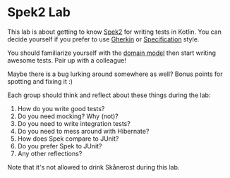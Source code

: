 # Spek2 Lab

This lab is about getting to know [Spek2](https://www.spekframework.org/) for writing tests in Kotlin.
You can decide yourself if you prefer to use [Gherkin](https://www.spekframework.org/gherkin/) or [Specification](https://www.spekframework.org/specification/) style.

You should familiarize yourself with the [domain model](https://github.com/johanhaleby/spek2-lab/tree/main/src/main/kotlin/se/haleby/lab/spek2/rps) then start writing
awesome tests. Pair up with a colleague!

Maybe there is a bug lurking around somewhere as well? Bonus points for spotting and fixing it :)

Each group should think and reflect about these things during the lab:

1. How do you write good tests?
2. Do you need mocking? Why (not)?
3. Do you need to write integration tests?
4. Do you need to mess around with Hibernate?
5. How does Spek compare to JUnit?
6. Do you prefer Spek to JUnit?
7. Any other reflections?

Note that it's not allowed to drink Skånerost during this lab.
